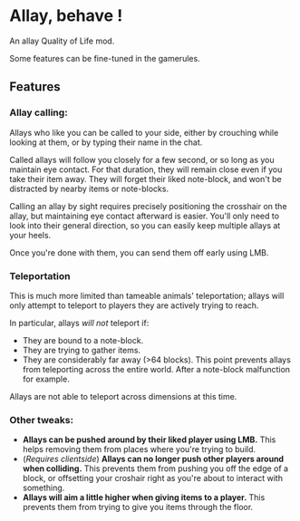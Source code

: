 # Allay, behave !

An allay Quality of Life mod.

Some features can be fine-tuned in the gamerules.

## Features

### Allay calling:
Allays who like you can be called to your side, either by crouching while looking at them, or by typing their name in the chat.

Called allays will follow you closely for a few second, or so long as you maintain eye contact. For that duration, they will remain close even if you take their item away. They will forget their liked note-block, and won't be distracted by nearby items or note-blocks.

Calling an allay by sight requires precisely positioning the crosshair on the allay, but maintaining eye contact afterward is easier. You'll only need to look into their general direction, so you can easily keep multiple allays at your heels.

Once you're done with them, you can send them off early using LMB.

### Teleportation

This is much more limited than tameable animals' teleportation; allays will only attempt to teleport to players they are actively trying to reach.

In particular, allays _will not_ teleport if:
- They are bound to a note-block.
- They are trying to gather items.
- They are considerably far away (>64 blocks). This point prevents allays from teleporting across the entire world. After a note-block malfunction for example.

Allays are not able to teleport across dimensions at this time.

### Other tweaks:
- **Allays can be pushed around by their liked player using LMB.** This helps removing them from places where you're trying to build.
- (_Requires clientside_) **Allays can no longer push other players around when colliding.** This prevents them from pushing you off the edge of a block, or offsetting your croshair right as you're about to interact with something.
- **Allays will aim a little higher when giving items to a player.** This prevents them from trying to give you items through the floor.
